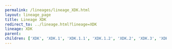 ```yaml
---
permalink: /lineages/lineage_XDK.html
layout: lineage_page
title: Lineage XDK
redirect_to: ../lineage.html?lineage=XDK
lineage: XDK
parent: 
children: ['XDK', 'XDK.1', 'XDK.1.1', 'XDK.1.2', 'XDK.2', 'XDK.3', 'XDK.4', 'XDK.4.1', 'XDK.5', 'XDK.6']
---
```

